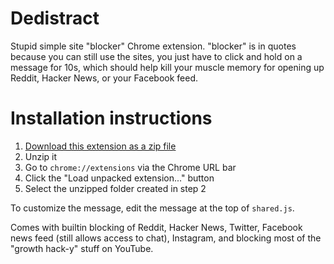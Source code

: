 # Dedistract

Stupid simple site "blocker" Chrome extension. "blocker" is in quotes because
you can still use the sites, you just have to click and hold on a message for
10s, which should help kill your muscle memory for opening up Reddit, Hacker
News, or your Facebook feed.

# Installation instructions

1. [Download this extension as a zip file][2]
2. Unzip it
3. Go to `chrome://extensions` via the Chrome URL bar
4. Click the "Load unpacked extension..." button
5. Select the unzipped folder created in step 2

[2]: https://github.com/jlfwong/dedistract/archive/master.zip

To customize the message, edit the message at the top of `shared.js`.

Comes with builtin blocking of Reddit, Hacker News, Twitter, Facebook news feed (still allows access to chat), Instagram, and blocking most of the "growth hack-y" stuff on YouTube.